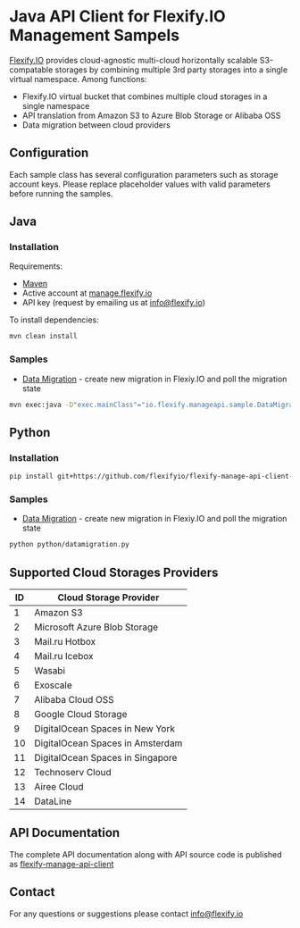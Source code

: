 # Java API Client for Flexify.IO Management Sampels

[Flexify.IO](https://flexify.io/) provides cloud-agnostic multi-cloud horizontally scalable S3-compatable storages by combining multiple 3rd party storages into a single virtual namespace. Among functions:
+ Flexify.IO virtual bucket that combines multiple cloud storages in a single namespace
+ API translation from Amazon S3 to Azure Blob Storage or Alibaba OSS
+ Data migration between cloud providers


## Configuration
Each sample class has several configuration parameters such as storage account keys. Please replace placeholder values with valid parameters before running the samples.

## Java

### Installation
Requirements:
+ [Maven](https://maven.apache.org/)
+ Active account at [manage.flexify.io](https://manage.flexify.io/)
+ API key (request by emailing us at [info@flexify.io](mailtu:info@flexify.io))

To install dependencies:
```sh
mvn clean install
```
### Samples
+ [Data Migration](src/main/java/io/flexify/manageapi/sample/DataMigrationSample.java) -
create new migration in Flexiy.IO and poll the migration state
```sh
mvn exec:java -D"exec.mainClass"="io.flexify.manageapi.sample.DataMigrationSample"
```

## Python

### Installation
```sh
pip install git+https://github.com/flexifyio/flexify-manage-api-client-python.git
```

### Samples

+ [Data Migration](python/datamigration.py) -
  create new migration in Flexiy.IO and poll the migration state
```sh
python python/datamigration.py
```

## Supported Cloud Storages Providers
ID   | Cloud Storage Provider
-----|------------------------------
1    | Amazon S3
2    | Microsoft Azure Blob Storage
3    | Mail.ru Hotbox
4    | Mail.ru Icebox
5    | Wasabi
6    | Exoscale
7    | Alibaba Cloud OSS
8    | Google Cloud Storage
9    | DigitalOcean Spaces in New York
10   | DigitalOcean Spaces in Amsterdam
11   | DigitalOcean Spaces in Singapore
12   | Technoserv Cloud
13   | Airee Cloud
14   | DataLine

## API Documentation
The complete API documentation along with API source code is published as [flexify-manage-api-client](https://github.com/flexifyio/flexify-manage-api-client) 

## Contact
For any questions or suggestions please contact [info@flexify.io](mailtu:info@flexify.io)
